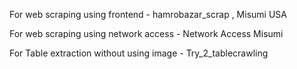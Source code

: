 For web scraping using frontend - hamrobazar_scrap , Misumi USA

For web scraping using network access - Network Access Misumi

For Table extraction without using image - Try_2_tablecrawling
 
 

